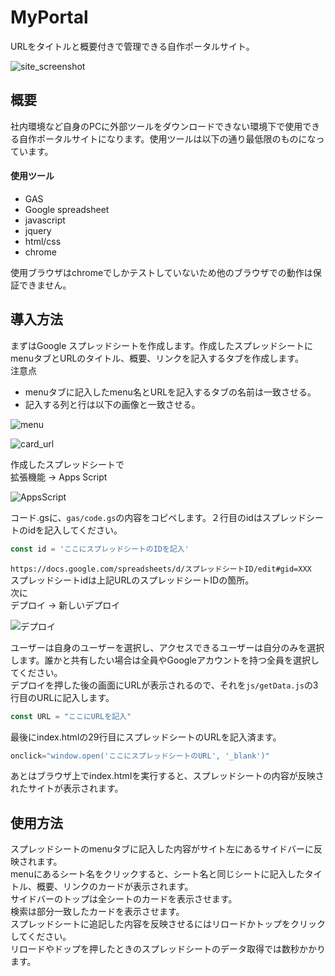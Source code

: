 # MyPortal

 URLをタイトルと概要付きで管理できる自作ポータルサイト。

![site_screenshot](https://user-images.githubusercontent.com/54978940/191934532-3102a70a-1f0b-4969-ab8c-cb94f5882d42.png)

## 概要

社内環境など自身のPCに外部ツールをダウンロードできない環境下で使用できる自作ポータルサイトになります。使用ツールは以下の通り最低限のものになっています。

#### 使用ツール

- GAS
- Google spreadsheet
- javascript
- jquery
- html/css
- chrome

使用ブラウザはchromeでしかテストしていないため他のブラウザでの動作は保証できません。

## 導入方法

 まずはGoogle スプレッドシートを作成します。作成したスプレッドシートにmenuタブとURLのタイトル、概要、リンクを記入するタブを作成します。<br>
注意点

- menuタブに記入したmenu名とURLを記入するタブの名前は一致させる。
- 記入する列と行は以下の画像と一致させる。

 ![menu](https://user-images.githubusercontent.com/54978940/191066944-9205d429-62c3-4ada-b9b9-437fbe03d29c.png)

 ![card_url](https://user-images.githubusercontent.com/54978940/191067022-565a8ebf-724f-432c-8004-5e5b67201a1b.png)

 作成したスプレッドシートで<br>
 拡張機能 -> Apps Script

 ![AppsScript](https://user-images.githubusercontent.com/54978940/191069118-d32895d0-ee8b-4a6f-9e40-82510ce512cf.png)

 コード.gsに、`gas/code.gs`の内容をコピペします。２行目のidはスプレッドシートのidを記入してください。

```javascript
const id = 'ここにスプレッドシートのIDを記入'
```

`https://docs.google.com/spreadsheets/d/スプレッドシートID/edit#gid=XXX` <br>
スプレッドシートidは上記URLのスプレッドシートIDの箇所。<br>
次に<br>
 デプロイ -> 新しいデプロイ

![デプロイ](https://user-images.githubusercontent.com/54978940/191069518-00d1715d-a5de-4190-99bf-fc0dc2163eb4.png)

ユーザーは自身のユーザーを選択し、アクセスできるユーザーは自分のみを選択します。誰かと共有したい場合は全員やGoogleアカウントを持つ全員を選択してください。<br>
デプロイを押した後の画面にURLが表示されるので、それを`js/getData.js`の3行目のURLに記入します。

```javascript
const URL = "ここにURLを記入"
```

最後にindex.htmlの29行目にスプレッドシートのURLを記入済ます。

```javascript
onclick="window.open('ここにスプレッドシートのURL', '_blank')"
```

あとはブラウザ上でindex.htmlを実行すると、スプレッドシートの内容が反映されたサイトが表示されます。

## 使用方法

スプレッドシートのmenuタブに記入した内容がサイト左にあるサイドバーに反映されます。<br>
menuにあるシート名をクリックすると、シート名と同じシートに記入したタイトル、概要、リンクのカードが表示されます。<br>
サイドバーのトップは全シートのカードを表示させます。<br>
検索は部分一致したカードを表示させます。<br>
スプレッドシートに追記した内容を反映させるにはリロードかトップをクリックしてください。<br>
リロードやドップを押したときのスプレッドシートのデータ取得では数秒かかります。

